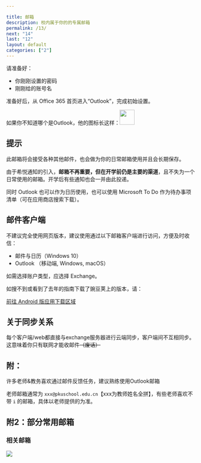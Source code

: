 ```yaml
---

title: 邮箱
description: 校内属于你的的专属邮箱
permalink: /13/
next: "14"
last: "12"
layout: default
categories: ["2"]
---
```



请准备好：

- 你刚刚设置的密码
- 刚刚给的账号名

准备好后，从 Office 365 首页进入“Outlook”，完成初始设置。

如果你不知道哪个是Outlook，他的图标长这样：<img width="40" src="../img/outlook.svg">

## 提示

此邮箱将会接受各种其他邮件，也会做为你的日常邮箱使用并且会长期保存。

由于希悦通知的引入，**邮箱不再重要，但在开学前仍是主要的渠道**，且不失为一个日常使用的邮箱。开学后有些通知也会一并由此投递。

同时 Outlook 也可以作为日历使用，也可以使用 Microsoft To Do 作为待办事项清单（可在应用商店搜索下载）。

## 邮件客户端

不建议完全使用网页版本，建议使用通过以下邮箱客户端进行访问，方便及时收信：

- 邮件与日历（Windows 10）
- Outlook （移动端, Windows, macOS）

如需选择账户类型，应选择 Exchange。

如搜不到或看到了去年的指南下载了豌豆荚上的版本，请：

<a href="../Android/" class=" pill-btn white-text accent" target="_android">前往 Android 版应用下载区域</a>

## 关于同步关系

每个客户端/web都直接与exchange服务器进行云端同步，客户端间不互相同步。这意味着你只有联网才能收邮件~~（废话）~~


## 附：

许多老师&教务喜欢通过邮件反馈任务，建议熟练使用Outlook邮箱

老师邮箱通常为 `xxx@pkuschool.edu.cn`【xxx为教师姓名全拼】，有些老师喜欢不带 `i` 的邮箱，具体以老师提供的为准。

## 附2：部分常用邮箱
### 相关邮箱 

<script>
    document.addEventListener('DOMContentLoaded', function() {
        var elems = document.querySelectorAll('.materialboxed');
        var instances = M.Materialbox.init(elems);
        // document.querySelector('#tool_btn').click();
    });
</script>

<img class="materialboxed" src="https://s1.ax1x.com/2020/08/17/dmS8TP.png"/>
